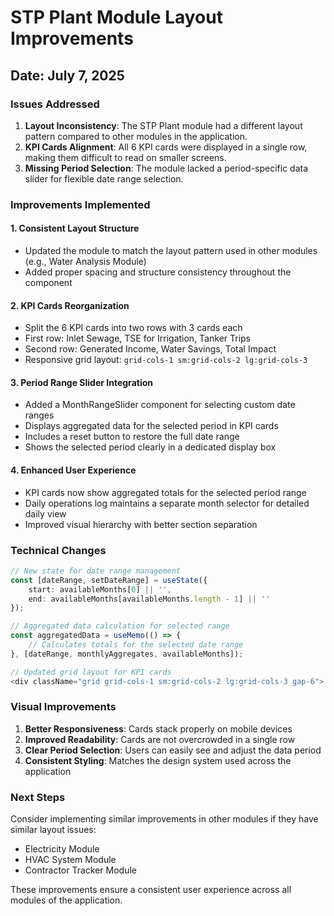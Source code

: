 # STP Plant Module Layout Improvements

## Date: July 7, 2025

### Issues Addressed

1. **Layout Inconsistency**: The STP Plant module had a different layout pattern compared to other modules in the application.
2. **KPI Cards Alignment**: All 6 KPI cards were displayed in a single row, making them difficult to read on smaller screens.
3. **Missing Period Selection**: The module lacked a period-specific data slider for flexible date range selection.

### Improvements Implemented

#### 1. **Consistent Layout Structure**
- Updated the module to match the layout pattern used in other modules (e.g., Water Analysis Module)
- Added proper spacing and structure consistency throughout the component

#### 2. **KPI Cards Reorganization**
- Split the 6 KPI cards into two rows with 3 cards each
- First row: Inlet Sewage, TSE for Irrigation, Tanker Trips
- Second row: Generated Income, Water Savings, Total Impact
- Responsive grid layout: `grid-cols-1 sm:grid-cols-2 lg:grid-cols-3`

#### 3. **Period Range Slider Integration**
- Added a MonthRangeSlider component for selecting custom date ranges
- Displays aggregated data for the selected period in KPI cards
- Includes a reset button to restore the full date range
- Shows the selected period clearly in a dedicated display box

#### 4. **Enhanced User Experience**
- KPI cards now show aggregated totals for the selected period range
- Daily operations log maintains a separate month selector for detailed daily view
- Improved visual hierarchy with better section separation

### Technical Changes

```typescript
// New state for date range management
const [dateRange, setDateRange] = useState({
    start: availableMonths[0] || '',
    end: availableMonths[availableMonths.length - 1] || ''
});

// Aggregated data calculation for selected range
const aggregatedData = useMemo(() => {
    // Calculates totals for the selected date range
}, [dateRange, monthlyAggregates, availableMonths]);

// Updated grid layout for KPI cards
<div className="grid grid-cols-1 sm:grid-cols-2 lg:grid-cols-3 gap-6">
```

### Visual Improvements

1. **Better Responsiveness**: Cards stack properly on mobile devices
2. **Improved Readability**: Cards are not overcrowded in a single row
3. **Clear Period Selection**: Users can easily see and adjust the data period
4. **Consistent Styling**: Matches the design system used across the application

### Next Steps

Consider implementing similar improvements in other modules if they have similar layout issues:
- Electricity Module
- HVAC System Module
- Contractor Tracker Module

These improvements ensure a consistent user experience across all modules of the application.